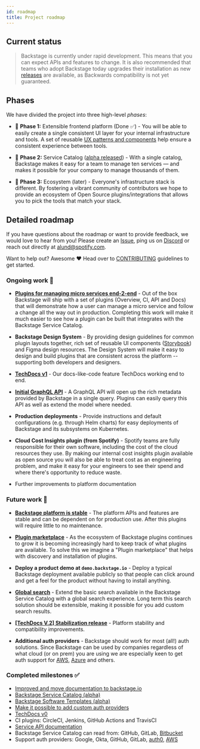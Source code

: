 ```yaml
---
id: roadmap
title: Project roadmap
---
```


## Current status

> Backstage is currently under rapid development. This means that you can expect
> APIs and features to change. It is also recommended that teams who adopt
> Backstage today upgrades their installation as new
> [releases](https://github.com/spotify/backstage/releases) are available, as
> Backwards compatibility is not yet guaranteed.

## Phases

We have divided the project into three high-level _phases_:

- 🐣 **Phase 1:** Extensible frontend platform (Done ✅) - You will be able to
  easily create a single consistent UI layer for your internal infrastructure
  and tools. A set of reusable
  [UX patterns and components](https://backstage.io/storybook) help ensure a
  consistent experience between tools.

- 🐢 **Phase 2:** Service Catalog
  ([alpha released](https://backstage.io/blog/2020/06/22/backstage-service-catalog-alpha)) -
  With a single catalog, Backstage makes it easy for a team to manage ten
  services — and makes it possible for your company to manage thousands of them.

- 🐇 **Phase 3:** Ecosystem (later) - Everyone's infrastructure stack is
  different. By fostering a vibrant community of contributors we hope to provide
  an ecosystem of Open Source plugins/integrations that allows you to pick the
  tools that match your stack.

## Detailed roadmap

If you have questions about the roadmap or want to provide feedback, we would
love to hear from you! Please create an
[Issue](https://github.com/spotify/backstage/issues/new/choose), ping us on
[Discord](https://discord.gg/EBHEGzX) or reach out directly at
[alund@spotify.com](mailto:alund@spotify.com).

Want to help out? Awesome ❤️ Head over to
[CONTRIBUTING](https://github.com/spotify/backstage/blob/master/CONTRIBUTING.md)
guidelines to get started.

### Ongoing work 🚧

- **[Plugins for managing micro services end-2-end](https://github.com/spotify/backstage/milestone/14)** -
  Out of the box Backstage will ship with a set of plugins (Overview, CI, API
  and Docs) that will demonstrate how a user can manage a micro service and
  follow a change all the way out in production. Completing this work will make
  it much easier to see how a plugin can be built that integrates with the
  Backstage Service Catalog.

- **Backstage Design System** - By providing design guidelines for common plugin
  layouts together, rich set of reusable UI components
  ([Storybook](https://backstage.io/storybook)) and Figma design resources. The
  Design System will make it easy to design and build plugins that are
  consistent across the platform -- supporting both developers and designers.

- **[TechDocs v1](https://github.com/spotify/backstage/milestone/16)** - Our
  docs-like-code feature TechDocs working end to end.

- **[Initial GraphQL API](https://github.com/spotify/backstage/milestone/13)** -
  A GraphQL API will open up the rich metadata provided by Backstage in a single
  query. Plugins can easily query this API as well as extend the model where
  needed.

- **Production deployments** - Provide instructions and default configurations
  (e.g. through Helm charts) for easy deployments of Backstage and its
  subsystems on Kubernetes.

- **Cloud Cost Insights plugin (from Spotify)** - Spotify teams are fully
  responsible for their own software, including the cost of the cloud resources
  they use. By making our internal cost insights plugin available as open source
  you will also be able to treat cost as an engineering problem, and make it
  easy for your engineers to see their spend and where there's opportunity to
  reduce waste.

- Further improvements to platform documentation

### Future work 🔮

- **[Backstage platform is stable](https://github.com/spotify/backstage/milestone/19)** -
  The platform APIs and features are stable and can be dependent on for
  production use. After this plugins will require little to no maintenance.

- **[Plugin marketplace](https://github.com/spotify/backstage/issues/2009)** -
  As the ecosystem of Backstage plugins continues to grow it is becoming
  increasingly hard to keep track of what plugins are available. To solve this
  we imagine a "Plugin marketplace" that helps with discovery and installation
  of plugins.

- **Deploy a product demo at `demo.backstage.io`** - Deploy a typical Backstage
  deployment available publicly so that people can click around and get a feel
  for the product without having to install anything.

- **[Global search](https://github.com/spotify/backstage/issues/1499)** - Extend
  the basic search available in the Backstage Service Catalog with a global
  search experience. Long term this search solution should be extensible, making
  it possible for you add custom search results.

- **[[TechDocs V.2] Stabilization release](https://github.com/spotify/backstage/milestone/17)** -
  Platform stability and compatibility improvements.

- **Additional auth providers** - Backstage should work for most (all!) auth
  solutions. Since Backstage can be used by companies regardless of what cloud
  (or on prem) you are using we are especially keen to get auth support for
  [AWS](https://github.com/spotify/backstage/issues/290),
  [Azure](https://github.com/spotify/backstage/issues/348) and others.

### Completed milestones ✅

- [Improved and move documentation to backstage.io](https://backstage.io/docs/overview/what-is-backstage)
- [Backstage Service Catalog (alpha)](https://backstage.io/blog/2020/06/22/backstage-service-catalog-alpha)
- [Backstage Software Templates (alpha)](https://backstage.io/blog/2020/08/05/announcing-backstage-software-templates)
- [Make it possible to add custom auth providers](https://backstage.io/blog/2020/07/01/how-to-enable-authentication-in-backstage-using-passport)
- [TechDocs v0](https://github.com/spotify/backstage/milestone/15)
- CI plugins: CircleCI, Jenkins, GitHub Actions and TravisCI
- [Service API documentation](https://github.com/spotify/backstage/pull/1737)
- Backstage Service Catalog can read from: GitHub, GitLab,
  [Bitbucket](https://github.com/spotify/backstage/pull/1938)
- Support auth providers: Google, Okta, GitHub, GitLab,
  [auth0](https://github.com/spotify/backstage/pull/1611),
  [AWS](https://github.com/spotify/backstage/pull/1990)
